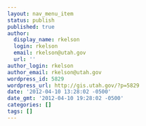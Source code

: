 ```yaml
---
layout: nav_menu_item
status: publish
published: true
author:
  display_name: rkelson
  login: rkelson
  email: rkelson@utah.gov
  url: ''
author_login: rkelson
author_email: rkelson@utah.gov
wordpress_id: 5829
wordpress_url: http://gis.utah.gov/?p=5829
date: '2012-04-10 13:28:02 -0500'
date_gmt: '2012-04-10 19:28:02 -0500'
categories: []
tags: []
---
```


